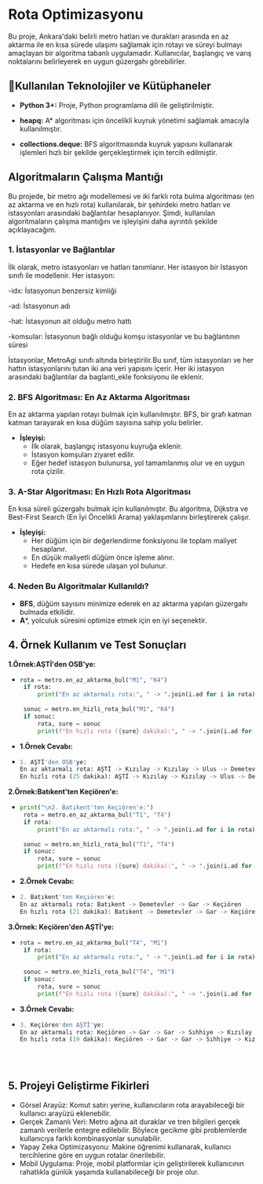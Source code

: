 # Rota Optimizasyonu
Bu proje, Ankara'daki belirli metro hatları ve durakları arasında en az aktarma ile en kısa sürede ulaşımı sağlamak için rotayı ve süreyi bulmayı amaçlayan bir algoritma tabanlı uygulamadır. Kullanıcılar, başlangıç ve varış noktalarını belirleyerek en uygun güzergahı görebilirler.

## 📌Kullanılan Teknolojiler ve Kütüphaneler
- **Python 3+:** Proje, Python programlama dili ile geliştirilmiştir.

- **heapq:** A* algoritması için öncelikli kuyruk yönetimi sağlamak amacıyla kullanılmıştır.

- **collections.deque:** BFS algoritmasında kuyruk yapısını kullanarak işlemleri hızlı bir şekilde gerçekleştirmek için tercih edilmiştir.
  
## Algoritmaların Çalışma Mantığı

Bu projede, bir metro ağı modellemesi ve iki farklı rota bulma algoritması (en az aktarma ve en hızlı rota) kullanılarak, bir şehirdeki metro hatları ve istasyonları arasındaki bağlantılar hesaplanıyor. Şimdi, kullanılan algoritmaların çalışma mantığını ve işleyişini daha ayrıntılı şekilde açıklayacağım.

### 1. **İstasyonlar ve Bağlantılar**
İlk olarak, metro istasyonları ve hatları tanımlanır. Her istasyon bir Istasyon sınıfı ile modellenir. Her istasyon:

-idx: İstasyonun benzersiz kimliği

-ad: İstasyonun adı

-hat: İstasyonun ait olduğu metro hattı

-komsular: İstasyonun bağlı olduğu komşu istasyonlar ve bu bağlantının süresi

İstasyonlar, MetroAgi sınıfı altında birleştirilir.Bu sınıf, tüm istasyonları ve her hattın istasyonlarını tutan iki ana veri yapısını içerir.
Her iki istasyon arasındaki bağlantılar da baglanti_ekle fonksiyonu ile eklenir.


### 2. **BFS Algoritması: En Az Aktarma Algoritması**
  En az aktarma yapılan rotayı bulmak için kullanılmıştır. BFS, bir grafı katman katman tarayarak en kısa düğüm sayısına sahip yolu belirler.

- **İşleyişi:**
  - İlk olarak, başlangıç istasyonu kuyruğa eklenir.
  - İstasyon komşuları ziyaret edilir.
  - Eğer hedef istasyon bulunursa, yol tamamlanmış olur ve en uygun rota çizilir.

### 3. **A-Star Algoritması: En Hızlı Rota Algoritması**
  En kısa süreli güzergahı bulmak için kullanılmıştır. Bu algoritma, Dijkstra ve Best-First Search (En İyi Öncelikli Arama) yaklaşımlarını birleştirerek çalışır.

- **İşleyişi:**
  - Her düğüm için bir değerlendirme fonksiyonu ile toplam maliyet hesaplanır.
  - En düşük maliyetli düğüm önce işleme alınır.
  - Hedefe en kısa sürede ulaşan yol bulunur.
### 4. **Neden Bu Algoritmalar Kullanıldı?**
- **BFS**, düğüm sayısını minimize ederek en az aktarma yapılan güzergahı bulmada etkilidir.
- **A***, yolculuk süresini optimize etmek için en iyi seçenektir.

## 4. **Örnek Kullanım ve Test Sonuçları**
 **1.Örnek:AŞTİ'den OSB'ye:**
 - ```python
   rota = metro.en_az_aktarma_bul("M1", "K4")
    if rota:
        print("En az aktarmalı rota:", " -> ".join(i.ad for i in rota))
    
    sonuc = metro.en_hizli_rota_bul("M1", "K4")
    if sonuc:
        rota, sure = sonuc
        print(f"En hızlı rota ({sure} dakika):", " -> ".join(i.ad for i in rota))
- **1.Örnek Cevabı:**
 - ```python
   1. AŞTİ'den OSB'ye:
   En az aktarmalı rota: AŞTİ -> Kızılay -> Kızılay -> Ulus -> Demetevler -> OSB
   En hızlı rota (25 dakika): AŞTİ -> Kızılay -> Kızılay -> Ulus -> Demetevler -> OSB
 **2.Örnek:Batıkent'ten Keçiören'e:**
 - ```python
   print("\n2. Batıkent'ten Keçiören'e:")
    rota = metro.en_az_aktarma_bul("T1", "T4")
    if rota:
        print("En az aktarmalı rota:", " -> ".join(i.ad for i in rota))
    
    sonuc = metro.en_hizli_rota_bul("T1", "T4")
    if sonuc:
        rota, sure = sonuc
        print(f"En hızlı rota ({sure} dakika):", " -> ".join(i.ad for i in rota))
- **2.Örnek Cevabı:**
 - ```python
   2. Batıkent'ten Keçiören'e:
   En az aktarmalı rota: Batıkent -> Demetevler -> Gar -> Keçiören
   En hızlı rota (21 dakika): Batıkent -> Demetevler -> Gar -> Keçiören
**3.Örnek: Keçiören'den AŞTİ'ye:**
 - ```python
   rota = metro.en_az_aktarma_bul("T4", "M1")
    if rota:
        print("En az aktarmalı rota:", " -> ".join(i.ad for i in rota))
    
    sonuc = metro.en_hizli_rota_bul("T4", "M1")
    if sonuc:
        rota, sure = sonuc
        print(f"En hızlı rota ({sure} dakika):", " -> ".join(i.ad for i in rota))
- **3.Örnek Cevabı:**
 - ```python
   3. Keçiören'den AŞTİ'ye:
   En az aktarmalı rota: Keçiören -> Gar -> Gar -> Sıhhiye -> Kızılay -> AŞTİ
   En hızlı rota (19 dakika): Keçiören -> Gar -> Gar -> Sıhhiye -> Kızılay -> AŞTİ
  
  
  


## 5. **Projeyi Geliştirme Fikirleri**
- Görsel Arayüz: Komut satırı yerine, kullanıcıların rota arayabileceği bir kullanıcı arayüzü eklenebilir.
- Gerçek Zamanlı Veri: Metro ağına ait duraklar ve tren bilgileri gerçek zamanlı verilerle entegre edilebilir. Böylece gecikme gibi problemlerde kullanıcıya farklı kombinasyonlar sunulabilir.
- Yapay Zeka Optimizasyonu: Makine öğrenimi kullanarak, kullanıcı tercihlerine göre en uygun rotalar önerilebilir.
- Mobil Uygulama: Proje, mobil platformlar için geliştirilerek kullanıcının rahatlıkla günlük yaşamda kullanabileceği bir proje olur.





